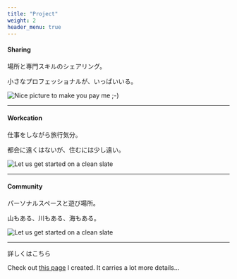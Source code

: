 ```yaml
---
title: "Project"
weight: 2
header_menu: true
---
```



#### Sharing

場所と専門スキルのシェアリング。


小さなプロフェッショナルが、いっぱいいる。

![Nice picture to make you pay me ;-)](images/sharing.jpg)


---

#### Workcation

仕事をしながら旅行気分。


都会に遠くはないが、住むには少し遠い。

![Let us get started on a clean slate](images/workcation.jpg)

---

#### Community

パーソナルスペースと遊び場所。


山もある、川もある、海もある。

![Let us get started on a clean slate](images/community.jpg)

---


詳しくはこちら

Check out [this page](services) I created. It carries a lot more details...
